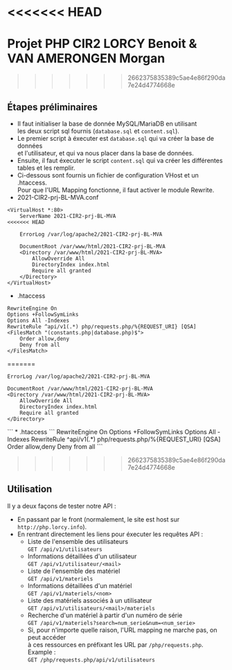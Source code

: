 
<<<<<<< HEAD
=======
# Projet PHP CIR2 LORCY Benoit & VAN AMERONGEN Morgan

>>>>>>> 2662375835389c5ae4e86f290da7e24d4774668e
## Étapes préliminaires

* Il faut initialiser la base de donnée MySQL/MariaDB en utilisant<br>
les deux script sql fournis (`database.sql` et `content.sql`).<br>
* Le premier script à éxecuter est `database.sql` qui va créer la base de données<br>
et l'utilisateur, et qui va nous placer dans la base de données.<br>
* Ensuite, il faut éxecuter le script `content.sql` qui va créer les différentes
tables et les remplir.
* Ci-dessous sont fournis un fichier de configuration VHost et un .htaccess.<br>
Pour que l'URL Mapping fonctionne, il faut activer le module Rewrite.
* 2021-CIR2-prj-BL-MVA.conf
```
<VirtualHost *:80>
    ServerName 2021-CIR2-prj-BL-MVA
<<<<<<< HEAD

    ErrorLog /var/log/apache2/2021-CIR2-prj-BL-MVA

    DocumentRoot /var/www/html/2021-CIR2-prj-BL-MVA
    <Directory /var/www/html/2021-CIR2-prj-BL-MVA>
        AllowOverride All
        DirectoryIndex index.html
        Require all granted 
    </Directory>
</VirtualHost>
```
* .htaccess
```
RewriteEngine On
Options +FollowSymLinks
Options All -Indexes
RewriteRule ^api/v1(.*) php/requests.php/%{REQUEST_URI} [QSA]
<FilesMatch "(constants.php|database.php)$">
    Order allow,deny
    Deny from all
</FilesMatch>
```

=======

    ErrorLog /var/log/apache2/2021-CIR2-prj-BL-MVA

    DocumentRoot /var/www/html/2021-CIR2-prj-BL-MVA
    <Directory /var/www/html/2021-CIR2-prj-BL-MVA>
        AllowOverride All
        DirectoryIndex index.html
        Require all granted 
    </Directory>
</VirtualHost>
```
* .htaccess
```
RewriteEngine On
Options +FollowSymLinks
Options All -Indexes
RewriteRule ^api/v1(.*) php/requests.php/%{REQUEST_URI} [QSA]
<FilesMatch "(constants.php|database.php)$">
    Order allow,deny
    Deny from all
</FilesMatch>
```

>>>>>>> 2662375835389c5ae4e86f290da7e24d4774668e
## Utilisation

Il y a deux façons de tester notre API :
* En passant par le front (normalement, le site est host sur `http://php.lorcy.info`).
* En rentrant directement les liens pour éxecuter les requêtes API :
  * Liste de l'ensemble des utilisateurs<br>
  `GET /api/v1/utilisateurs`
  * Informations détaillées d'un utilisateur<br>
  `GET /api/v1/utilisateur/<mail>`
  * Liste de l'ensemble des matériel<br>
  `GET /api/v1/materiels`
  * Informations détaillées d'un matériel<br>
  `GET /api/v1/materiels/<nom>`
  * Liste des matériels associés à un utilisateur<br>
  `GET /api/v1/utilisateurs/<mail>/materiels`
  * Recherche d'un matériel à partir d'un numéro de série<br>
  `GET /api/v1/materiels?search=num_serie&num=<num_serie>`
  * Si, pour n'importe quelle raison, l'URL mapping ne marche pas, on peut accéder<br>
  à ces ressources en préfixant les URL par `/php/requests.php`. Example :<br>
  `GET /php/requests.php/api/v1/utilisateurs`
